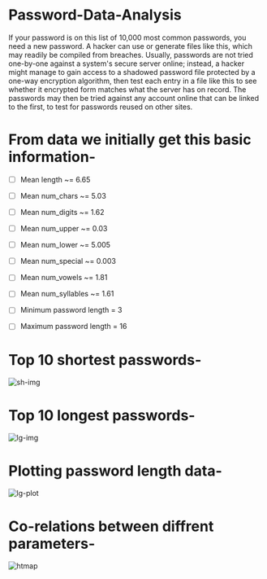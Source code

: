 # Password-Data-Analysis

If your password is on this list of 10,000 most common passwords, you need a new password. A hacker can use or generate files like this, which may readily be compiled from breaches. Usually, passwords are not tried one-by-one against a system's secure server online; instead, a hacker might manage to gain access to a shadowed password file protected by a one-way encryption algorithm, then test each entry in a file like this to see whether it encrypted form matches what the server has on record. The passwords may then be tried against any account online that can be linked to the first, to test for passwords reused on other sites.

# From data we initially get this basic information-

- [ ] Mean length ~= 6.65

- [ ] Mean num_chars ~= 5.03

- [ ] Mean num_digits ~= 1.62

- [ ] Mean num_upper ~= 0.03

- [ ] Mean num_lower ~= 5.005

- [ ] Mean num_special ~= 0.003

- [ ] Mean num_vowels ~= 1.81

- [ ] Mean num_syllables ~= 1.61

- [ ] Minimum password length = 3

- [ ] Maximum password length = 16

# Top 10 shortest passwords-
![sh-img](https://user-images.githubusercontent.com/75358720/152193478-42578dca-14df-4d07-b6d0-8b4b51b8ff53.png)

# Top 10 longest passwords-
![lg-img](https://user-images.githubusercontent.com/75358720/152193758-a425c572-2507-48b2-9e9e-e98adccf9392.png)

# Plotting password length data-
![lg-plot](https://user-images.githubusercontent.com/75358720/152194163-77c07492-f116-4a58-bb88-c2073f88d762.png)

# Co-relations between diffrent parameters-
![htmap](https://user-images.githubusercontent.com/75358720/152194408-2995628a-2073-41ea-8dec-9f31b7561ec2.png)




